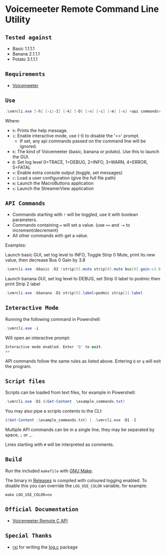 # Voicemeeter Remote Command Line Utility

## `Tested against`

- Basic 1.1.1.1
- Banana 2.1.1.1
- Potato 3.1.1.1

## `Requirements`

- [Voicemeeter](https://voicemeeter.com/)

## `Use`

```powershell
.\vmrcli.exe [-h] [-i|-I] [-k] [-D] [-v] [-c] [-m] [-s] <api commands>
```

Where:

- `h`: Prints the help message.
- `i`: Enable interactive mode, use (-I) to disable the '>>' prompt.
  - If set, any api commands passed on the command line will be ignored.
- `k`: The kind of Voicemeeter (basic, banana or potato). Use this to launch the GUI.
- `D`: Set log level 0=TRACE, 1=DEBUG, 2=INFO, 3=WARN, 4=ERROR, 5=FATAL
- `v`: Enable extra console output (toggle, set messages)
- `c`: Load a user configuration (give the full file path)
- `m`: Launch the MacroButtons application
- `s`: Launch the StreamerView application

## `API Commands`

- Commands starting with `!` will be toggled, use it with boolean parameters.
- Commands containing `=` will set a value. (use `+=` and `-=` to increment/decrement)
- All other commands with get a value.

Examples:

Launch basic GUI, set log level to INFO, Toggle Strip 0 Mute, print its new value, then decrease Bus 0 Gain by 3.8

```powershell
.\vmrcli.exe -kbasic -D2 !strip[0].mute strip[0].mute bus[0].gain-=3.8
```

Launch banana GUI, set log level to DEBUG, set Strip 0 label to podmic then print Strip 2 label

```powershell
.\vmrcli.exe -kbanana -D1 strip[0].label=podmic strip[2].label
```

## `Interactive Mode`

Running the following command in Powershell:

```powershell
.\vmrcli.exe -i
```

Will open an interactive prompt:

```powershell
Interactive mode enabled. Enter 'Q' to exit.
>>
```

API commands follow the same rules as listed above. Entering `Q` or `q` will exit the program.

## `Script files`

Scripts can be loaded from text files, for example in Powershell:

```powershell
.\vmrcli.exe -D1 $(Get-Content .\example_commands.txt)
```

You may also pipe a scripts contents to the CLI:

```powershell
$(Get-Content .\example_commands.txt) | .\vmrcli.exe -D1 -I
```

Multiple API commands can be in a single line, they may be separated by space, `;` or `,`.

Lines starting with `#` will be interpreted as comments.

## `Build`

Run the included `makefile` with [GNU Make](https://www.gnu.org/software/make/).

The binary in [Releases][releases] is compiled with coloured logging enabled. To disable this you can override the `LOG_USE_COLOR` variable, for example:

`make LOG_USE_COLOR=no`

## `Official Documentation`

- [Voicemeeter Remote C API][remoteapi-docs]

## `Special Thanks`

- [rxi][rxi-user] for writing the [log.c][log-c] package

[releases]: https://github.com/onyx-and-iris/vmrcli/releases
[remoteapi-docs]: https://github.com/onyx-and-iris/Voicemeeter-SDK/blob/main/VoicemeeterRemoteAPI.pdf
[rxi-user]: https://github.com/rxi
[log-c]: https://github.com/rxi/log.c
